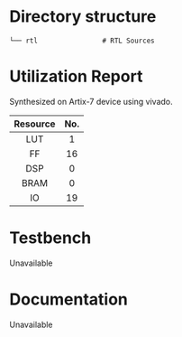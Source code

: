 # Directory structure

    └── rtl                # RTL Sources
    
# Utilization Report
Synthesized on Artix-7 device using vivado.

|Resource| No.|
|:---:|:---:|
|LUT|1|
|FF|16|
|DSP|0|
|BRAM|0|
|IO|19|

# Testbench
Unavailable

# Documentation
Unavailable
